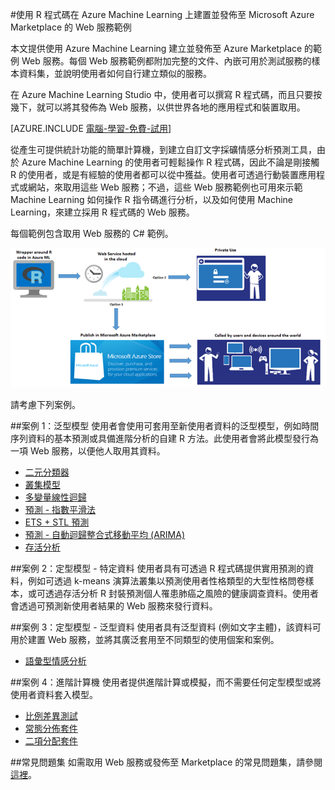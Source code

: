 <properties 
	pageTitle="以 R 在 Machine Learning 上建置的 Web 服務範例 | Microsoft Azure" 
	description="尋找以 R 程式碼和 Machine Learning 建立的一組實用 Web 服務範例，並發佈至 Azure Marketplace。" 
	keywords="csharp,r 程式碼,web 服務範例"
	services="machine-learning" 
	documentationCenter="" 
	authors="jaymathe" 
	manager="paulettm" 
	editor="cgronlun"/>

<tags 
	ms.service="machine-learning" 
	ms.workload="data-services" 
	ms.tgt_pltfrm="na" 
	ms.devlang="na" 
	ms.topic="article" 
	ms.date="11/24/2015" 
	ms.author="jaymathe"/>


#使用 R 程式碼在 Azure Machine Learning 上建置並發佈至 Microsoft Azure Marketplace 的 Web 服務範例

本文提供使用 Azure Machine Learning 建立並發佈至 Azure Marketplace 的範例 Web 服務。每個 Web 服務範例都附加完整的文件、內嵌可用於測試服務的樣本資料集，並說明使用者如何自行建立類似的服務。

在 Azure Machine Learning Studio 中，使用者可以撰寫 R 程式碼，而且只要按幾下，就可以將其發佈為 Web 服務，以供世界各地的應用程式和裝置取用。


[AZURE.INCLUDE [電腦-學習-免費-試用](../../includes/machine-learning-free-trial.md)]


從產生可提供統計功能的簡單計算機，到建立自訂文字採礦情感分析預測工具，由於 Azure Machine Learning 的使用者可輕鬆操作 R 程式碼，因此不論是剛接觸 R 的使用者，或是有經驗的使用者都可以從中獲益。使用者可透過行動裝置應用程式或網站，來取用這些 Web 服務；不過，這些 Web 服務範例也可用來示範 Machine Learning 如何操作 R 指令碼進行分析，以及如何使用 Machine Learning，來建立採用 R 程式碼的 Web 服務。

每個範例包含取用 Web 服務的 C# 範例。


![Azure Machine Learning 中的 R 程式碼圖表：獨佔使用 R 解決方案，或發佈至 Azure Marketplace。][1]

請考慮下列案例。

##案例 1：泛型模型 
使用者會使用可套用至新使用者資料的泛型模型，例如時間序列資料的基本預測或具備進階分析的自建 R 方法。此使用者會將此模型發行為一項 Web 服務，以便他人取用其資料。



* [二元分類器](machine-learning-r-csharp-binary-classifier.md)
* [叢集模型](machine-learning-r-csharp-cluster-model.md)
* [多變量線性迴歸](machine-learning-r-csharp-multivariate-linear-regression.md)
* [預測 - 指數平滑法](machine-learning-r-csharp-forecasting-exponential-smoothing.md)
* [ETS + STL 預測](machine-learning-r-csharp-retail-demand-forecasting.md)
* [預測 - 自動迴歸整合式移動平均 (ARIMA)](machine-learning-r-csharp-arima.md)
* [存活分析](machine-learning-r-csharp-survival-analysis.md)


##案例 2：定型模型 - 特定資料 
使用者具有可透過 R 程式碼提供實用預測的資料，例如可透過 k-means 演算法叢集以預測使用者性格類型的大型性格問卷樣本，或可透過存活分析 R 封裝預測個人罹患肺癌之風險的健康調查資料。使用者會透過可預測新使用者結果的 Web 服務來發行資料。

##案例 3：定型模型 - 泛型資料 
使用者具有泛型資料 (例如文字主體)，該資料可用於建置 Web 服務，並將其廣泛套用至不同類型的使用個案和案例。

* [語彙型情感分析](machine-learning-r-csharp-lexicon-based-sentiment-analysis.md)

##案例 4：進階計算機 
使用者提供進階計算或模擬，而不需要任何定型模型或將使用者資料套入模型。

* [比例差異測試](machine-learning-r-csharp-difference-in-two-proportions.md)
* [常態分佈套件](machine-learning-r-csharp-normal-distribution.md)
* [二項分配套件](machine-learning-r-csharp-binomial-distribution.md)

##常見問題集
如需取用 Web 服務或發佈至 Marketplace 的常見問題集，請參閱[這裡](machine-learning-marketplace-faq.md)。

[1]: ./media/machine-learning-r-csharp-web-service-examples/machine-learning-r-code-options-for-using-and-sharing-cloud.png


 

<!---HONumber=AcomDC_1125_2015-->